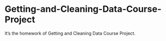 # Getting-and-Cleaning-Data-Course-Project
 It’s the homework of Getting and Cleaning Data Course Project.
